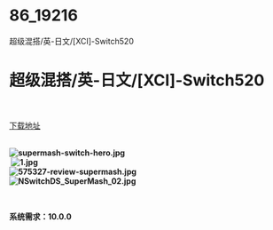 # 86_19216
超级混搭/英-日文/[XCI]-Switch520
# 超级混搭/英-日文/[XCI]-Switch520
 <br/></br>
[下载地址](https://www.switch520.cc/article/19216 "下载地址")
<br/></br>

<p><strong><img title="supermash-switch-hero.jpg" src="https://www.switch520.cc/muke_img/2021_06_25_3ee552c412b40.jpg" alt="supermash-switch-hero.jpg"></strong><br>
<strong>&nbsp;<img title="1.jpg" src="https://www.switch520.cc/muke_img/2021_06_25_519c7b7f34c7d.jpg" alt="1.jpg"><br>
<img title="575327-review-supermash.jpg" src="https://www.switch520.cc/muke_img/2021_06_25_1da4f6beb5e36.jpg" alt="575327-review-supermash.jpg"><br>
<img title="NSwitchDS_SuperMash_02.jpg" src="https://www.switch520.cc/muke_img/2021_06_25_4d4a559e9ad31.jpg" alt="NSwitchDS_SuperMash_02.jpg"></strong></p>
<p>&nbsp;</p>
<p><strong>系统需求：10.0.0</strong></p>
